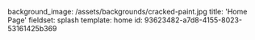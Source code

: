 background_image: /assets/backgrounds/cracked-paint.jpg
title: 'Home Page'
fieldset: splash
template: home
id: 93623482-a7d8-4155-8023-53161425b369
